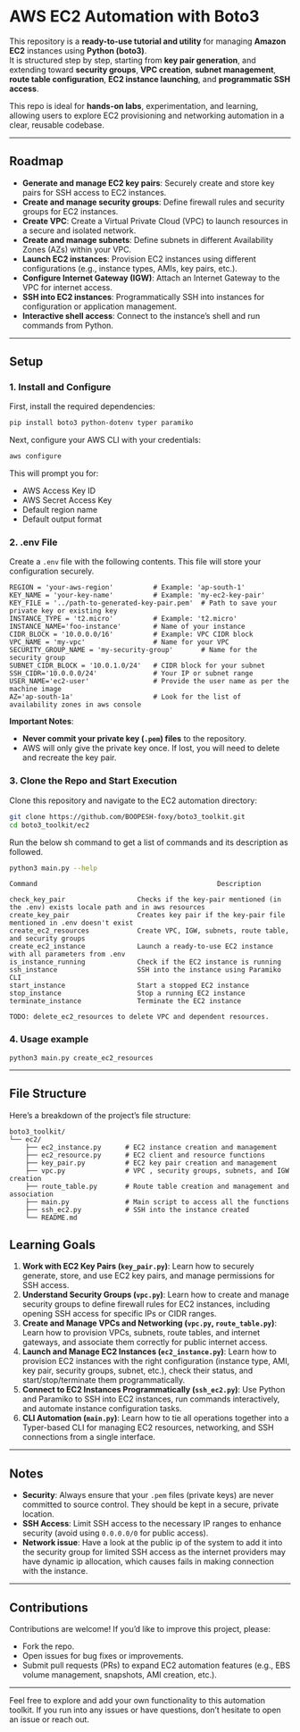 
# AWS EC2 Automation with Boto3

This repository is a **ready-to-use tutorial and utility** for managing **Amazon EC2** instances using **Python (boto3)**.  
It is structured step by step, starting from **key pair generation**, and extending toward **security groups**, **VPC creation**, **subnet management**, **route table configuration**, **EC2 instance launching**, and **programmatic SSH access**.  

This repo is ideal for **hands-on labs**, experimentation, and learning, allowing users to explore EC2 provisioning and networking automation in a clear, reusable codebase.

---

## Roadmap

- **Generate and manage EC2 key pairs**: Securely create and store key pairs for SSH access to EC2 instances.
- **Create and manage security groups**: Define firewall rules and security groups for EC2 instances.
- **Create VPC**: Create a Virtual Private Cloud (VPC) to launch resources in a secure and isolated network.
- **Create and manage subnets**: Define subnets in different Availability Zones (AZs) within your VPC.
- **Launch EC2 instances**: Provision EC2 instances using different configurations (e.g., instance types, AMIs, key pairs, etc.).
- **Configure Internet Gateway (IGW)**: Attach an Internet Gateway to the VPC for internet access.
- **SSH into EC2 instances**: Programmatically SSH into instances for configuration or application management.
- **Interactive shell access**: Connect to the instance’s shell and run commands from Python.

---

## Setup

### 1. Install and Configure
First, install the required dependencies:

```bash
pip install boto3 python-dotenv typer paramiko
```

Next, configure your AWS CLI with your credentials:

```bash
aws configure
```

This will prompt you for:
- AWS Access Key ID
- AWS Secret Access Key
- Default region name
- Default output format

### 2. .env File
Create a `.env` file with the following contents. This file will store your configuration securely.

```env
REGION = 'your-aws-region'          # Example: 'ap-south-1'
KEY_NAME = 'your-key-name'          # Example: 'my-ec2-key-pair'
KEY_FILE = '../path-to-generated-key-pair.pem'  # Path to save your private key or existing key
INSTANCE_TYPE = 't2.micro'          # Example: 't2.micro'
INSTANCE_NAME='foo-instance'        # Name of your instance
CIDR_BLOCK = '10.0.0.0/16'          # Example: VPC CIDR block
VPC_NAME = 'my-vpc'                 # Name for your VPC
SECURITY_GROUP_NAME = 'my-security-group'       # Name for the security group
SUBNET_CIDR_BLOCK = '10.0.1.0/24'   # CIDR block for your subnet
SSH_CIDR='10.0.0.0/24'              # Your IP or subnet range
USER_NAME='ec2-user'                # Provide the user name as per the machine image
AZ='ap-south-1a'                    # Look for the list of availability zones in aws console
```

**Important Notes**:
- **Never commit your private key (`.pem`) files** to the repository.
- AWS will only give the private key once. If lost, you will need to delete and recreate the key pair.

### 3. Clone the Repo and Start Execution
Clone this repository and navigate to the EC2 automation directory:

```bash
git clone https://github.com/BOOPESH-foxy/boto3_toolkit.git
cd boto3_toolkit/ec2
```
Run the below sh command to get a list of commands and its description as followed.

```bash
python3 main.py --help
```
```
Command	                                            Description

check_key_pair                  Checks if the key-pair mentioned (in the .env) exists locale path and in aws resources
create_key_pair                 Creates key pair if the key-pair file mentioned in .env doesn't exist
create_ec2_resources	        Create VPC, IGW, subnets, route table, and security groups
create_ec2_instance	            Launch a ready-to-use EC2 instance with all parameters from .env
is_instance_running	            Check if the EC2 instance is running
ssh_instance	                SSH into the instance using Paramiko CLI
start_instance	                Start a stopped EC2 instance
stop_instance	                Stop a running EC2 instance
terminate_instance	            Terminate the EC2 instance

TODO: delete_ec2_resources to delete VPC and dependent resources.
```

### 4. Usage example
```
python3 main.py create_ec2_resources
```

---

## File Structure

Here’s a breakdown of the project’s file structure:

```
boto3_toolkit/
└── ec2/
    ├── ec2_instance.py      # EC2 instance creation and management
    ├── ec2_resource.py      # EC2 client and resource functions
    ├── key_pair.py          # EC2 key pair creation and management
    ├── vpc.py               # VPC , security groups, subnets, and IGW creation
    ├── route_table.py       # Route table creation and management and association
    ├── main.py              # Main script to access all the functions
    ├── ssh_ec2.py           # SSH into the instance created    
    └── README.md               
```

## Learning Goals

1. **Work with EC2 Key Pairs (`key_pair.py`)**: Learn how to securely generate, store, and use EC2 key pairs, and manage permissions for SSH access.  
2. **Understand Security Groups (`vpc.py`)**: Learn how to create and manage security groups to define firewall rules for EC2 instances, including opening SSH access for specific IPs or CIDR ranges.  
3. **Create and Manage VPCs and Networking (`vpc.py`, `route_table.py`)**: Learn how to provision VPCs, subnets, route tables, and internet gateways, and associate them correctly for public internet access.  
4. **Launch and Manage EC2 Instances (`ec2_instance.py`)**: Learn how to provision EC2 instances with the right configuration (instance type, AMI, key pair, security groups, subnet, etc.), check their status, and start/stop/terminate them programmatically.  
5. **Connect to EC2 Instances Programmatically (`ssh_ec2.py`)**: Use Python and Paramiko to SSH into EC2 instances, run commands interactively, and automate instance configuration tasks.  
6. **CLI Automation (`main.py`)**: Learn how to tie all operations together into a Typer-based CLI for managing EC2 resources, networking, and SSH connections from a single interface.

---

## Notes

- **Security**: Always ensure that your `.pem` files (private keys) are never committed to source control. They should be kept in a secure, private location.
- **SSH Access**: Limit SSH access to the necessary IP ranges to enhance security (avoid using `0.0.0.0/0` for public access).
- **Network issue**: Have a look at the public ip of the system to add it into the security group for limited SSH access as the internet providers may have dynamic ip allocation, which causes fails in making connection with the instance. 

---

## Contributions

Contributions are welcome! If you’d like to improve this project, please:
- Fork the repo.
- Open issues for bug fixes or improvements.
- Submit pull requests (PRs) to expand EC2 automation features (e.g., EBS volume management, snapshots, AMI creation, etc.).

---

Feel free to explore and add your own functionality to this automation toolkit. If you run into any issues or have questions, don’t hesitate to open an issue or reach out.

